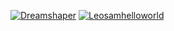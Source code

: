 [![Dreamshaper](https://img.shields.io/badge/Dreamshaper-blue)](https://colab.research.google.com/gist/alptekinnege/dd1df06d5e0743d74298ce3123655bcd/dreamshaper_xl_we)
[![Leosamhelloworld](https://img.shields.io/badge/Leosamhelloworld-green)](https://example.com/leosamhelloworld)
